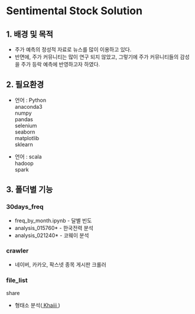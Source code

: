 # Sentimental Stock Solution
## 1. 배경 및 목적
- 주가 예측의 정성적 자료로 뉴스를 많이 이용하고 있다.
- 반면에, 주가 커뮤니티는 많이 연구 되지 않았고, 그렇기에 주가 커뮤니티들의 감성을 주가 등락 예측에 반영하고자 하였다.

## 2. 필요환경
- 언어 : Python  
anaconda3  
numpy  
pandas  
selenium  
seaborn  
matplotlib  
sklearn

- 언어 : scala  
hadoop  
spark  


## 3. 폴더별 기능
### 30days_freq	
- freq_by_month.ipynb - 달별 빈도
- analysis_015760* - 한국전력 분석
- analysis_021240* - 코웨이 분석
### crawler  
- 네이버, 카카오, 팍스넷 종목 게시판 크롤러
### file_list	  
share
- 형태소 분석(<a href="https://github.com/kakao/khaiii"> Khaiii </a>)


